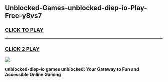 
## Unblocked-Games-unblocked-diep-io-Play-Free-y8vs7
<h3>
<a href="https://premium76.site?title=unblocked-diep-io&ref=23A">CLICK TO PLAY</a></h3>
<hr>

<h3>
<a href="https://premium76.site?title=unblocked-diep-io&ref=23A">CLICK 2 PLAY</a>
  
</h3>

<a href="https://premium76.site?title=unblocked-diep-io&ref=23A"><img src="https://clearcache.store/games.png"></a>


**unblocked-diep-io games unblocked: Your Gateway to Fun and Accessible Online Gaming**
